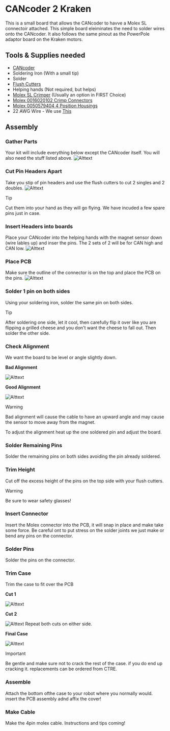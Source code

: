 # CANcoder 2 Kraken

This is a small board that allows the CANcoder to havve a Molex SL connectoir attached. This simple board eleiminates the need to solder wires onto the CANcoder. It also follows the same pinout as the PowerPole adaptor board on the Kraken motors.

## Tools & Supplies needed

- [CANcoder](https://store.ctr-electronics.com/products/cancoder)
- Soldering Iron (With a small tip)
- Solder
- [Flush Cutters](https://www.digikey.com/en/products/detail/american-hakko-products-inc/CHP-170/6228793)
- Helping hands (Not required, but helps)
- [Molex SL Crimper](https://www.digikey.com/en/products/detail/molex/0638118700/1832243) (Usually an option in FIRST Choice)
- [Molex 0016020102 Crimp Connectors](https://www.digikey.com/en/products/detail/molex/0016020102/115053)
- [Molex 0050579404 4 Position Housings](https://www.digikey.com/en/products/detail/molex/0050579404/115057)
- 22 AWG Wire - We use [This](https://www.digikey.com/en/products/detail/alpha-wire/2466C-SL013/12471133)

## Assembly

### Gather Parts
Your kit will include everything below except the CANcoder itself. You will also need the stuff listed above.
![Alttext](/Images/Gather%20Parts.jpg)

### Cut Pin Headers Apart
Take you stip of pin headers and use the flush cutters to cut 2 singles and 2 doubles.
![Alttext](/Images/Cut-Pins.jpg)
> [!TIP]
> Cut them into your hand as they will go flying. We have incuded a few spare pins just in case.

### Insert Headers into boards
Place your CANcoder into the helping hands with the magnet sensor down (wire lables up) and inser the pins. The 2 sets of 2 will be for CAN high and CAN low.
![Alttext](/Images/Insert-Pins.jpg)

### Place PCB
Make sure the outline of the connector is on the top and place the PCB on the pins.
![Alttext](/Images/Add-Board.jpg)

### Solder 1 pin on both sides
Using your soldering iron, solder the same pin on both sides. 

> [!TIP]
> After soldering one side, let it cool, then carefully flip it over like you are flipping a grilled cheese and you don't want the cheese to fall out. Then solder the other side.

### Check Alignment
We want the board to be level or angle slightly down.

**Bad Alignment**

![Alttext](/Images/Bad-Alignment.jpg)

**Good Alignment**

![Alttext](/Images/Good-Alignment.jpg)

> [!WARNING]
> Bad alignment will cause the cable to have an upward angle and may cause the sensor to move away from the magnet.

To adjust the alignment heat up the one soldered pin and adjust the board.

### Solder Remaining Pins
Solder the remaining pins on both sides avoiding the pin already soldered.

### Trim Height
Cut off the excess height of the pins on the top side with your flush cutters.
> [!WARNING]
> Be sure to wear safety glasses!

### Insert Connector
Insert the Molex connector into the PCB, it will snap in place and make take some force. Be careful ont to put stress on the solder joints we just make or bend any pins on the connector.

### Solder Pins
Solder the pins on the connector.

### Trim Case
Trim the case to fit over the PCB

**Cut 1**

![Alttext](/Images/Cut1.jpg)

**Cut 2**

![Alttext](/Images/Cut2.jpg)
Repeat both cuts on either side.

**Final Case**

![Alttext](/Images/FinalCase.jpg)
> [!IMPORTANT]
> Be gentle and make sure not to crack the rest of the case. if you do end up cracking it. replacements can be ordered from CTRE.

### Assemble
Attach the bottom ofthe case to your robot where you normally would. insert the PCB assembly adnd affix the cover!

### Make Cable
Make the 4pin molex cable. Instructions and tips coming!



